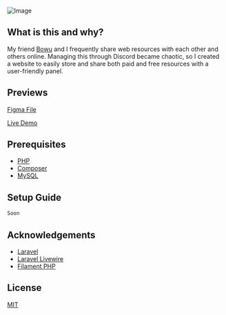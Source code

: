 ![Image](https://i.imgur.com/Ppd7ti1.png)
        
## What is this and why?

My friend [Bowu](https://github.com/BowuDev) and I frequently share web resources with each other and others online. Managing this through Discord became chaotic, so I created a website to easily store and share both paid and free resources with a user-friendly panel.

## Previews

[Figma File](https://www.figma.com/file/IryJ2sNBnwhxvrTngILbXR/Untitled?type=design&node-id=0%3A1&mode=design&t=4xVE7lhAqz3eAD97-1)

[Live Demo](https://resources.michaelt.uk/)

## Prerequisites

 - [PHP](https://www.php.net/)
 - [Composer](https://getcomposer.org/)
 - [MySQL](https://www.mysql.com/)

## Setup Guide

```bash
Soon
```


## Acknowledgements

 - [Laravel](https://laravel.com/)
 - [Laravel Livewire](https://livewire.laravel.com/)
 - [Filament PHP](https://filamentphp.com/)

## License

[MIT](https://choosealicense.com/licenses/mit/)